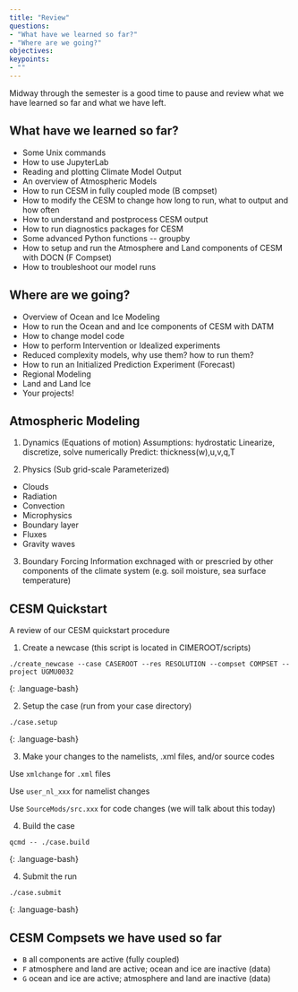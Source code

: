 ```yaml
---
title: "Review"
questions:
- "What have we learned so far?"
- "Where are we going?"
objectives:
keypoints:
- ""
---
```


Midway through the semester is a good time to pause and review what we have learned so far and what we have left.  

## What have we learned so far?

* Some Unix commands
* How to use JupyterLab
* Reading and plotting Climate Model Output
* An overview of Atmospheric Models
* How to run CESM in fully coupled mode (B compset)
* How to modify the CESM to change how long to run, what to output and how often
* How to understand and postprocess CESM output
* How to run diagnostics packages for CESM
* Some advanced Python functions -- groupby
* How to setup and run the Atmosphere and Land components of CESM with DOCN (F Compset)
* How to troubleshoot our model runs 

## Where are we going?

* Overview of Ocean and Ice Modeling
* How to run the Ocean and and Ice components of CESM with DATM
* How to change model code
* How to perform Intervention or Idealized experiments
* Reduced complexity models, why use them? how to run them?
* How to run an Initialized Prediction Experiment (Forecast)
* Regional Modeling
* Land and Land Ice
* Your projects!

## Atmospheric Modeling

1. Dynamics (Equations of motion)
Assumptions: hydrostatic
Linearize, discretize, solve numerically
Predict:  thickness(w),u,v,q,T

2. Physics (Sub grid-scale Parameterized)
* Clouds
* Radiation
* Convection
* Microphysics
* Boundary layer
* Fluxes
* Gravity waves

3. Boundary Forcing
Information exchnaged with or prescried by other components of the climate system (e.g. soil moisture, sea surface temperature)


## CESM Quickstart

A review of our CESM quickstart procedure

1. Create a newcase (this script is located in CIMEROOT/scripts)
~~~
./create_newcase --case CASEROOT --res RESOLUTION --compset COMPSET --project UGMU0032
~~~
{: .language-bash}

2. Setup the case (run from your case directory)
~~~
./case.setup
~~~
{: .language-bash}

3. Make your changes to the namelists, .xml files, and/or source codes

Use `xmlchange` for `.xml` files

Use `user_nl_xxx` for namelist changes

Use `SourceMods/src.xxx` for code changes (we will talk about this today)

4. Build the case
~~~
qcmd -- ./case.build
~~~
{: .language-bash}

4. Submit the run
~~~
./case.submit
~~~
{: .language-bash}

## CESM Compsets we have used so far

* `B` all components are active (fully coupled)
* `F` atmosphere and land are active; ocean and ice are inactive (data)
* `G` ocean and ice are active; atmosphere and land are inactive (data)

